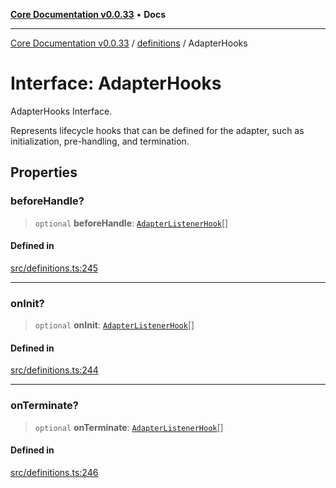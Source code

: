 [**Core Documentation v0.0.33**](../../README.md) • **Docs**

***

[Core Documentation v0.0.33](../../modules.md) / [definitions](../README.md) / AdapterHooks

# Interface: AdapterHooks

AdapterHooks Interface.

Represents lifecycle hooks that can be defined for the adapter, such as initialization, pre-handling, and termination.

## Properties

### beforeHandle?

> `optional` **beforeHandle**: [`AdapterListenerHook`](../type-aliases/AdapterListenerHook.md)[]

#### Defined in

[src/definitions.ts:245](https://github.com/stonemjs/core/blob/077f74fd791b5cd8637e1ab41cbefa238af9d384/src/definitions.ts#L245)

***

### onInit?

> `optional` **onInit**: [`AdapterListenerHook`](../type-aliases/AdapterListenerHook.md)[]

#### Defined in

[src/definitions.ts:244](https://github.com/stonemjs/core/blob/077f74fd791b5cd8637e1ab41cbefa238af9d384/src/definitions.ts#L244)

***

### onTerminate?

> `optional` **onTerminate**: [`AdapterListenerHook`](../type-aliases/AdapterListenerHook.md)[]

#### Defined in

[src/definitions.ts:246](https://github.com/stonemjs/core/blob/077f74fd791b5cd8637e1ab41cbefa238af9d384/src/definitions.ts#L246)

